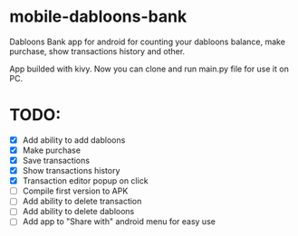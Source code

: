 # mobile-dabloons-bank
Dabloons Bank app for android for counting your dabloons balance, make purchase, show transactions history and other.

App builded with kivy.
Now you can clone and run main.py file for use it on PC.

# TODO:
- [x] Add ability to add dabloons
- [x] Make purchase
- [x] Save transactions
- [x] Show transactions history
- [x] Transaction editor popup on click
- [ ] Compile first version to APK
- [ ] Add ability to delete transaction
- [ ] Add ability to delete dabloons
- [ ] Add app to "Share with" android menu for easy use
